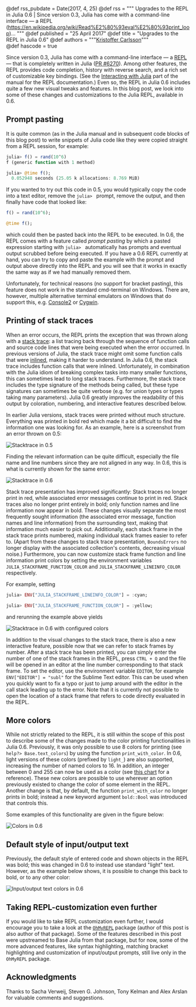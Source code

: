 @def rss_pubdate = Date(2017, 4, 25)
@def rss = """ Upgrades to the REPL in Julia 0.6 | Since version 0.3, Julia has come with a command-line interface — a REPL (https://en.wikipedia.org/wiki/Read%E2%80%93eval%E2%80%93print_loop)... """
@def published = "25 April 2017"
@def title = "Upgrades to the REPL in Julia 0.6"
@def authors = """<a href="https://kristofferc.github.io/">Kristoffer Carlsson</a>"""  
@def hascode = true

Since version 0.3, Julia has come with a command-line interface — a [REPL](https://en.wikipedia.org/wiki/Read%E2%80%93eval%E2%80%93print_loop)
 — that is completely written in Julia ([PR #6270](https://github.com/JuliaLang/julia/pull/6270)).
Among other features, the REPL provides code completion, history with reverse search, and a rich set of customizable key bindings. (See the [Interacting with Julia](http://docs.julialang.org/en/stable/manual/interacting-with-julia/) part of the manual for the REPL documentation.)
Even so, the REPL in Julia 0.6 includes quite a few new visual tweaks and features.
In this blog post, we look into some of these changes and customizations to the Julia REPL, available in 0.6.

## Prompt pasting

It is quite common (as in the Julia manual and in subsequent code blocks of this blog post) to write snippets of Julia code like they were copied straight from a REPL session, for example:

```julia
julia> f() = rand(10^6)
f (generic function with 1 method)

julia> @time f();
  0.052948 seconds (25.05 k allocations: 8.769 MiB)
```

If you wanted to try out this code in 0.5, you would typically copy the code into a text editor, remove the `julia> ` prompt, remove the output, and then finally have code that looked like:

```julia
f() = rand(10^6);

@time f();
```

which could then be pasted back into the REPL to be executed.
In 0.6, the REPL comes with a feature called *prompt pasting* by which a pasted expression starting with `julia> ` automatically has prompts and eventual output scrubbed before being executed.
If you have a 0.6 REPL currently at hand, you can try to copy and paste the example with the prompt and output above directly into the REPL and you will see that it works in exactly the same way as if we had manually removed them.

Unfortunately, for technical reasons (no support for bracket pasting), this feature does not work in the standard cmd-terminal on Windows.
There are, however, multiple alternative terminal emulators on Windows that do support this, e.g. [Console2](https://sourceforge.net/projects/console/) or [Cygwin](https://www.cygwin.com/).

## Printing of stack traces

When an error occurs, the REPL prints the exception that was thrown along with a [stack trace](https://en.wikipedia.org/wiki/Stack_trace): a list tracing back through the sequence of function calls and source code lines that were being executed when the error occurred.
In previous versions of Julia, the stack trace might omit some function calls that were [inlined](https://en.wikipedia.org/wiki/Inline_expansion), making it harder to understand.
In Julia 0.6, the stack trace includes function calls that were inlined.
Unfortunately, in combination with the Julia idiom of breaking complex tasks into many smaller functions, this can sometimes lead to long stack traces.
Furthermore, the stack trace includes the type signature of the methods being called, but these type signatures can sometimes be quite verbose (e.g. for union types or types taking many parameters).
Julia 0.6 greatly improves the readability of this output by coloration, numbering, and interactive features described below.

In earlier Julia versions, stack traces were printed without much structure.
Everything was printed in bold red which made it a bit difficult to find the information one was looking for.
As an example, here is a screenshot from an error thrown on 0.5:

![Stacktrace in 0.5](/assets/images/blog/2017-02-24-repl0.6/0.5stacktrace.png)

Finding the relevant information can be quite difficult, especially the file name and line numbers since they are not aligned in any way.
In 0.6, this is what is currently shown for the same error:

![Stacktrace in 0.6](/assets/images/blog/2017-02-24-repl0.6/0.6stacktrace.png)

Stack trace presentation has improved significantly: Stack traces no longer print in red, while associated error messages continue to print in red.
Stack traces also no longer print entirely in bold; only function names and line information now appear in bold.
These changes visually separate the most frequently sought information (the associated error message, function names and line information) from the surrounding text, making that information much easier to pick out.
Additionally, each stack frame in the stack trace prints numbered, making individual stack frames easier to refer to.
(Apart from these changes to stack trace presentation, `BoundsErrors` no longer display with the associated collection's contents, decreasing visual noise.)
Furthermore, you can now customize stack frame function and line information print colors by setting the environment variables `JULIA_STACKFRAME_FUNCTION_COLOR` and `JULIA_STACKFRAME_LINEINFO_COLOR` respectively.

For example, setting

```julia
julia> ENV["JULIA_STACKFRAME_LINEINFO_COLOR"] = :cyan;

julia> ENV["JULIA_STACKFRAME_FUNCTION_COLOR"] = :yellow;
```

and rerunning the example above yields

![Stacktrace in 0.6 with configured colors](/assets/images/blog/2017-02-24-repl0.6/0.6stacktrace_conf.png)

In addition to the visual changes to the stack trace, there is also a new interactive feature, possible now that we can refer to stack frames by number.
After a stack trace has been printed, you can simply enter the number of one of the stack frames in the REPL, press `CTRL + Q` and the file will be opened in
an editor at the line number corresponding to that stack frame.
To set the editor, use the environment variable `EDITOR`, for example `ENV["EDITOR"] = "subl"` for the Sublime Text editor.
This can be used when you quickly want to fix a typo or just to jump around with the editor in the call stack leading up to the error.
Note that it is currently not possible to open the location of a stack frame that refers to code directly evaluated in the REPL.

## More colors

While not strictly related to the REPL, it is still within the scope of this post to describe some of the changes made to the color printing functionalities in Julia 0.6.
Previously, it was only possible to use 8 colors for printing (see `help?> Base.text_colors`) by using the function `print_with_color`.
In 0.6, light versions of these colors (prefixed by `light_`) are also supported, increasing the number of named colors to 16.
In addition, an integer between 0 and 255 can now be used as a color (see [this chart](https://commons.wikimedia.org/wiki/File:Xterm_256color_chart.svg) for a reference).
These new colors are possible to use wherever an option previously existed to change the color of some element in the REPL.
Another change is that, by default, the function `print_with_color` no longer prints in bold; instead a new keyword argument `bold::Bool` was introduced that controls this.

Some examples of this functionality are given in the figure below:

![Colors in 0.6](/assets/images/blog/2017-02-24-repl0.6/0.6colors.png)

## Default style of input/output text

Previously, the default style of entered code and shown objects in the REPL was bold; this was changed in 0.6 to instead use standard "light" text.
However, as the example below shows, it is possible to change this back to bold, or to any other color:

![Input/output text colors in 0.6](/assets/images/blog/2017-02-24-repl0.6/0.6input_output_conf.png)

## Taking REPL-customization even further

If you would like to take REPL customization even further, I would encourage you to take a look at the [`OhMyREPL`](https://github.com/KristofferC/OhMyREPL.jl) package (author of this post is also author of that package).
Some of the features described in this post were upstreamed to Base Julia from that package, but for now, some of the more advanced features, like syntax highlighting, matching bracket highlighting and customization of input/output prompts, still live only in the `OhMyREPL` package.

## Acknowledgments

Thanks to Sacha Verweij, Steven G. Johnson, Tony Kelman and Alex Arslan for valuable comments and suggestions.
